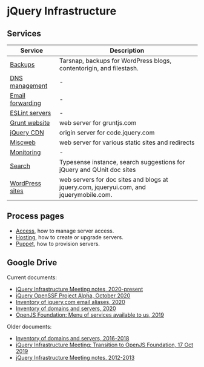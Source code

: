 # jQuery Infrastructure

## Services

| Service | Description
|--|--
| [Backups](./backup.md) | Tarsnap, backups for WordPress blogs, contentorigin, and filestash.
| [DNS management](./dns.md) | -
| [Email forwarding](./email.md) | -
| [ESLint servers](./eslint.md) | -
| [Grunt website](./grunt.md) | web server for gruntjs.com
| [jQuery CDN](./cdn.md) | origin server for code.jquery.com
| [Miscweb](./miscweb.md) | web server for various static sites and redirects
| [Monitoring](./monitoring.md) | -
| [Search](./search.md) | Typesense instance, search suggestions for jQuery and QUnit doc sites
| [WordPress sites](./wordpress.md) | web servers for doc sites and blogs at jquery.com, jqueryui.com, and jquerymobile.com.

## Process pages

* [Access](./access.md), how to manage server access.
* [Hosting](./hosting.md), how to create or upgrade servers.
* [Puppet](./puppet.md), how to provision servers.

## Google Drive

Current documents:

* [jQuery Infrastructure Meeting notes, 2020-present](https://docs.google.com/document/d/1LTsHLjsBKUnVSWClN13VzATcVETq3E9ieGBopDAPDLE/edit)
* [jQuery OpenSSF Project Alpha, October 2020](https://docs.google.com/document/d/17HtdC07yrobbN0zT3yAjvQe2BUoN-ayJ0Xr9AAo6L6Y/edit)
* [Inventory of jquery.com email aliases, 2020](https://docs.google.com/spreadsheets/d/1StsTQg3dJkzv5Q9a852SMcg1GeK0xqqvLNeccfGAPWE/edit)
* [Inventory of domains and servers, 2020](https://docs.google.com/spreadsheets/d/1fvjxJNLejzdbooz-tYWEs5_Eh3fBBPYcE6U69njhxlc/edit)
* [OpenJS Foundation: Menu of services available to us, 2019](https://docs.google.com/document/d/1yQgEMvnY0apAEYoiysfae7qqmbJAfd4eLgmGKviPZ_0/edit)

Older documents:

* [Inventory of domains and servers, 2016-2018](https://docs.google.com/spreadsheets/d/1Tj_29ElMpcEZM8JI8LYUWvUQe6xFTdqnKETQfiRpiOc/edit)
* [jQuery Infrastructure Meeting: Transition to OpenJS Foundation, 17 Oct 2019](https://docs.google.com/document/d/1E5T81kukC26dK-RZPjmJ8nBKuoID4nCLImGT1e2SYbU/edit)
* [jQuery Infrastructure Meeting notes, 2012-2013](https://docs.google.com/document/d/1JUfGj8dQH3Q4JoBOlNnfDFrESzMt6LhktXsmtPYocXI/edit)
